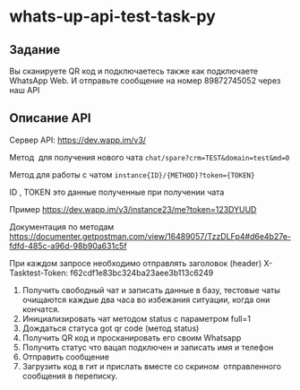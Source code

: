 # whats-up-api-test-task-py
## Задание
Вы сканируете QR код и подключаетесь также как подключаете WhatsApp Web. И отправьте сообщение на номер 89872745052 через наш API

## Описание API

Сервер API: https://dev.wapp.im/v3/

Метод  для получения нового чата `chat/spare?crm=TEST&domain=test&md=0`

Метод для работы с чатом `instance{ID}/{METHOD}?token={TOKEN}`

ID , TOKEN это данные полученные при получении чата

Пример https://dev.wapp.im/v3/instance23/me?token=123DYUUD

Документация по методам
https://documenter.getpostman.com/view/16489057/TzzDLFp4#d6e4b27e-fdfd-485c-a96d-98b90a631c5f

При каждом запросе необходимо отправлять заголовок (header) 
X-Tasktest-Token: f62cdf1e83bc324ba23aee3b113c6249


1. Получить свободный чат и записать данные в базу, тестовые чаты очищаются каждые два часа во избежания ситуации, когда они кончатся.
2. Инициализировать чат методом status с параметром full=1
3. Дождаться статуса got qr code (метод status)
4. Получить QR код и просканировать его своим Whatsapp
5. Получить статус что вацап подключен и записать имя и телефон
6. Отправить сообщение
7. Загрузить код в гит и прислать вместе со скрином  отправленного сообщения в переписку.
